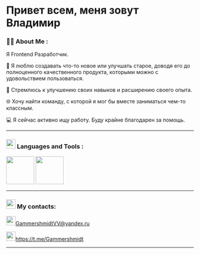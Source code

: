 # Привет всем, меня зовут Владимир

### 👩‍💻 About Me :

Я Frontend Разработчик.

🥰 Я люблю создавать что-то новое или улучшать старое, доводя его до полноценного качественного продукта, которыми можно с удовольствием пользоваться.

🏃 Стремлюсь к улучшению своих навыков и расширению своего опыта.

🌐 Хочу найти команду, с которой я мог бы вместе заниматься чем-то классным.

💻 Я сейчас активно ищу работу. Буду крайне благодарен за помощь.

---

### <img src="https://cdn.iconscout.com/icon/premium/png-256-thumb/programming-language-1492978-1264684.png" width="25" height="25"> Languages and Tools :

<img src="https://upload.wikimedia.org/wikipedia/commons/thumb/a/a7/React-icon.svg/2300px-React-icon.svg.png" width="75" height="75">
<img src="https://cdn-icons-png.flaticon.com/512/5968/5968292.png" width="75" height="75">

---

### <img src="https://icon-library.com/images/icon-for-contact/icon-for-contact-2.jpg" width="25" height="25"> My contacts:

<img src="https://www.nidirect.gov.uk/sites/default/files/styles/nigov_full_620_x1/public/images/email_logo.jpg?itok=ifUhNgCT" width="25" height="25"><GammershmidtVV@yandex.ru>

<img src="https://play-lh.googleusercontent.com/ZU9cSsyIJZo6Oy7HTHiEPwZg0m2Crep-d5ZrfajqtsH-qgUXSqKpNA2FpPDTn-7qA5Q" width="25" height="25"><https://t.me/Gammershmidt>

---
